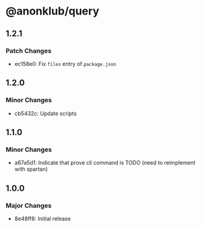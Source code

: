 # @anonklub/query

## 1.2.1

### Patch Changes

- ec158e0: Fix `files` entry of `package.json`

## 1.2.0

### Minor Changes

- cb5432c: Update scripts

## 1.1.0

### Minor Changes

- a67a5d1: Indicate that prove cli command is TODO (need to reimplement with spartan)

## 1.0.0

### Major Changes

- 8e48ff8: Initial release
